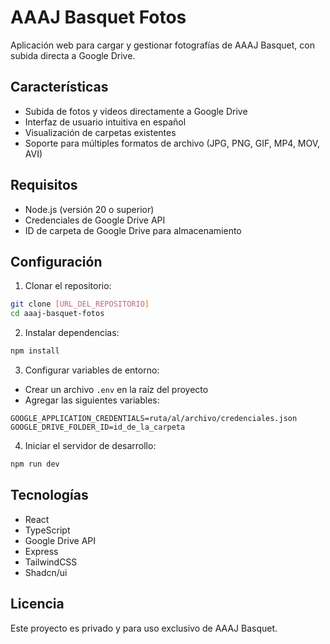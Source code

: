 # AAAJ Basquet Fotos

Aplicación web para cargar y gestionar fotografías de AAAJ Basquet, con subida directa a Google Drive.

## Características

- Subida de fotos y videos directamente a Google Drive
- Interfaz de usuario intuitiva en español
- Visualización de carpetas existentes
- Soporte para múltiples formatos de archivo (JPG, PNG, GIF, MP4, MOV, AVI)

## Requisitos

- Node.js (versión 20 o superior)
- Credenciales de Google Drive API
- ID de carpeta de Google Drive para almacenamiento

## Configuración

1. Clonar el repositorio:
```bash
git clone [URL_DEL_REPOSITORIO]
cd aaaj-basquet-fotos
```

2. Instalar dependencias:
```bash
npm install
```

3. Configurar variables de entorno:
- Crear un archivo `.env` en la raíz del proyecto
- Agregar las siguientes variables:
```
GOOGLE_APPLICATION_CREDENTIALS=ruta/al/archivo/credenciales.json
GOOGLE_DRIVE_FOLDER_ID=id_de_la_carpeta
```

4. Iniciar el servidor de desarrollo:
```bash
npm run dev
```

## Tecnologías

- React
- TypeScript
- Google Drive API
- Express
- TailwindCSS
- Shadcn/ui

## Licencia

Este proyecto es privado y para uso exclusivo de AAAJ Basquet.
